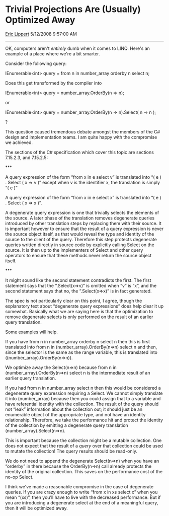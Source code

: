 <div id="page">

# Trivial Projections Are (Usually) Optimized Away

[Eric Lippert](https://social.msdn.microsoft.com/profile/Eric%20Lippert) 5/12/2008 9:57:00 AM

-----

<div id="content">

<div class="mine">

OK, computers aren't *entirely* dumb when it comes to LINQ. Here's an example of a place where we're a bit smarter.

Consider the following query:

<span class="code"> </span>

IEnumerable\<int\> query = from n in number\_array orderby n select n;

Does this get transformed by the compiler into

<span class="code"> </span>

IEnumerable\<int\> query = number\_array.OrderBy(n =\> n);

or

<span class="code"> </span>

IEnumerable\<int\> query = number\_array.OrderBy(n =\> n).Select( n =\> n );

?

This question caused tremendous debate amongst the members of the C\# design and implementation teams. I am quite happy with the compromise we achieved.

The sections of the C\# specification which cover this topic are sections 7.15.2.3, and 7.15.2.5:

\*\*\*

<span class="spec"> </span>

A query expression of the form “from x in e select v” is translated into “( e ) . Select ( x =\> v )” except when v is the identifier x, the translation is simply “( e )”

A query expression of the form “from x in e select x” is translated into “( e ) . Select ( x =\> x )”.

A degenerate query expression is one that trivially selects the elements of the source. A later phase of the translation removes degenerate queries introduced by other translation steps by replacing them with their source. It is important however to ensure that the result of a query expression is never the source object itself, as that would reveal the type and identity of the source to the client of the query. Therefore this step protects degenerate queries written directly in source code by explicitly calling Select on the source. It is then up to the implementers of Select and other query operators to ensure that these methods never return the source object itself.

\*\*\*

It might sound like the second statement contradicts the first. The first statement says that the “<span class="code">.Select(x=\>v)</span>” is omitted when “<span class="code">v</span>” is “<span class="code">x</span>”, and the second statement says that no, the “<span class="code">.Select(x=\>x)</span>” is in fact generated.

The spec is not particularly clear on this point, I agree, though the explanatory text about “degenerate query expressions” does help clear it up somewhat. Basically what we are saying here is that the optimization to remove degenerate selects is only performed on the result of an earlier query translation.

Some examples will help.

If you have <span class="code">from n in number\_array orderby n select n</span> then this is first translated into <span class="code">from n in (number\_array).OrderBy(n=\>n) select n </span>and then, since the selector is the same as the range variable, this is translated into <span class="code">((number\_array).OrderBy(n=\>n))</span>.

We optimize away the <span class="code">Select(n=\>n)</span> because <span class="code">from n in (number\_array).OrderBy(n=\>n) select n </span>is the intermediate result of an earlier query translation.

If you had <span class="code">from n in number\_array select n </span>then this would be considered a degenerate query expression requiring a <span class="code">Select</span>. We cannot simply translate it into <span class="code">(number\_array)</span> because then you could assign that to a variable and have referential identity with the collection. The result of the query should not “leak” information about the collection out; it should just be an enumerable object of the appropriate type, and not have an identity relationship. Therefore, we take the performance hit and protect the identity of the collection by emitting a degenerate query translation <span class="code">(number\_array).Select(n=\>n)</span>.

This is important because the collection might be a mutable collection. One does not expect that the result of a *query* over that collection could be used to mutate the collection\! The query results should be read-only.

We do not need to append the degenerate <span class="code">Select(n=\>n)</span> when you have an “<span class="code">orderby”</span> in there because the <span class="code">OrderBy(n=\>n)</span> call already protects the identity of the original collection. This saves on the performance cost of the no-op <span class="code">Select</span>.

I think we’ve made a reasonable compromise in the case of degenerate queries. If you are crazy enough to write “<span class="code">from x in xs select x</span>” when you mean “<span class="code">(xs)</span>”, then you’ll have to live with the decreased performance. But if you are introducing a degenerate select at the end of a meaningful query, then it will be optimized away.

</div>

</div>

</div>


